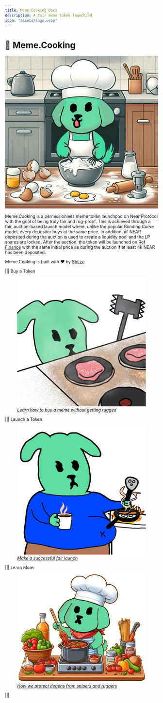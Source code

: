 ```yaml
---
title: Meme.Cooking Docs
description: A fair meme token launchpad.
icon: "assets/logo.webp"
---
```


# 🥳 Meme.Cooking

![meme.cooking](assets/header.png)

Meme.Cooking is a permissionless meme token launchpad on Near Protocol with the goal of being truly fair and rug-proof.
This is achieved through a fair, auction-based launch model where, unlike the popular Bonding Curve model, every depositor buys at the same price.
In addition, all NEAR deposited during the auction is used to create a liquidity pool and the LP shares are locked.
After the auction, the token will be launched on [Ref Finance](https://app.ref.finance) with the same initial price as during the auction if at least 4k NEAR has been deposited.

Meme.Cooking is built with ❤️ by [Shitzu](https://shitzuapes.xyz/).

||| Buy a Token
<a href="/for-buyers/buy-a-token"><figure class="content-center"><img src="/assets/yummi.webp" alt="Learn how to buy a meme without getting rugged"><figcaption class="caption"><em>Learn how to buy a meme without getting rugged</em></figcaption></figure></a>
||| Launch a Token
<a href="/for-cooks/create-a-token"><figure class="content-center"><img src="/assets/fat.webp" alt="Make a successful fair launch"><figcaption class="caption"><em>Make a successful fair launch</em></figcaption></figure></a>
||| Learn More
<a href="/for-buyers/how-it-works"><figure class="content-center"><img src="/assets/cooking.webp" alt="How we protect degens from snipers and ruggers"><figcaption class="caption"><em>How we protect degens from snipers and ruggers</em></figcaption></figure></a>
|||
